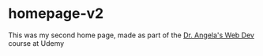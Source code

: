 # homepage-v2
This was my second home page, made as part of the  [Dr. Angela's Web Dev](https://www.udemy.com/share/1013gG/) course at Udemy
